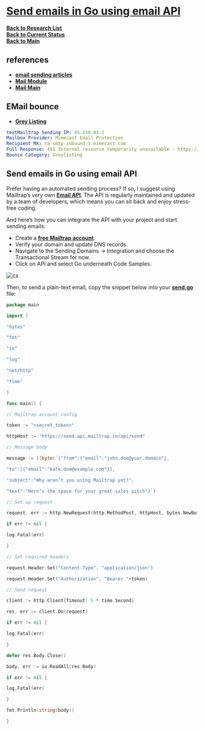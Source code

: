 # **[Send emails in Go using email API](https://mailtrap.io/blog/golang-send-email/#Send-emails-in-Go-using-email-API)**

**[Back to Research List](../../../../research/research_list.md)**\
**[Back to Current Status](../../../../development/status/weekly/current_status.md)**\
**[Back to Main](../../../../README.md)**

## references

- **[email sending articles](https://help.mailtrap.io/category/108-email-sending)**
- **[Mail Module](../../../../../go/tutorials/smtp/mailtrap/go_mailtrap/module/menu.md)**
- **[Mail Main](../../../../../go/tutorials/smtp/mailtrap/go_mailtrap/main/menu.md)**

## EMail bounce

- **[Grey Listing](https://serverfault.com/questions/136262/get-off-greylisting-the-reason-why-our-emails-bounced-back)**

```yaml
textMailtrap Sending IP: 45.158.83.2
Mailbox Provider: Mimecast Email Protection
Recipient MX: ca-smtp-inbound-1.mimecast.com
Full Response: 451 Internal resource temporarily unavailable - https://community.mimecast.com/docs/DOC-1369#451 [hvdCXJ3kNHqXghC5FW76MA.ca13]
Bounce Category: Greylisting
```

## Send emails in Go using email API

Prefer having an automated sending process? If so, I suggest using Mailtrap’s very own **[Email API](https://mailtrap.io/email-api/)**. The API is regularly maintained and updated by a team of developers, which means you can sit back and enjoy stress-free coding.

And here’s how you can integrate the API with your project and start sending emails:

- Create a **[free Mailtrap account](https://mailtrap.io/register/signup)**.
- Verify your domain and update DNS records.
- Navigate to the Sending Domains → Integration and choose the Transactional Stream for now.
- Click on API and select Go underneath Code Samples.

![cs](https://mailtrap.io/wp-content/uploads/2024/10/Screenshot-2024-09-30-at-17.10.29-1-1920x1325.png)

Then, to send a plain-text email, copy the snippet below into your **[send.go](../../../../../go/tutorials/smtp/mailtrap/go_mailtrap/module/go_mailtrap/plain_text/send.go)** file:

```go
package main

import (

"bytes"

"fmt"

"io"

"log"

"net/http"

"time"

)

func main() {

// Mailtrap account config

token := "<secret_token>"

httpHost := "https://send.api.mailtrap.io/api/send"

// Message body

message := []byte(`{"from":{"email":"john.doe@your.domain"},

"to":[{"email":"kate.doe@example.com"}],

"subject":"Why aren’t you using Mailtrap yet?",

"text":"Here’s the space for your great sales pitch"}`)

// Set up request

request, err := http.NewRequest(http.MethodPost, httpHost, bytes.NewBuffer(message))

if err != nil {

log.Fatal(err)

}

// Set required headers

request.Header.Set("Content-Type", "application/json")

request.Header.Set("Authorization", "Bearer "+token)

// Send request

client := http.Client{Timeout: 5 * time.Second}

res, err := client.Do(request)

if err != nil {

log.Fatal(err)

}

defer res.Body.Close()

body, err := io.ReadAll(res.Body)

if err != nil {

log.Fatal(err)

}

fmt.Println(string(body))

}
```
